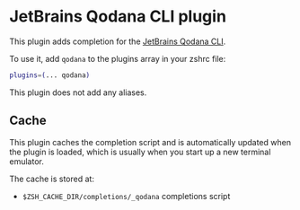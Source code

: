 # JetBrains Qodana CLI plugin

This plugin adds completion for the [JetBrains Qodana CLI](https://github.com/JetBrains/qodana-cli).

To use it, add `qodana` to the plugins array in your zshrc file:

```zsh
plugins=(... qodana)
```

This plugin does not add any aliases.

## Cache

This plugin caches the completion script and is automatically updated when the
plugin is loaded, which is usually when you start up a new terminal emulator.

The cache is stored at:

- `$ZSH_CACHE_DIR/completions/_qodana` completions script
